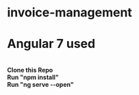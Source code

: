 # invoice-management
<h1>Angular 7 used</h1><br>
<b>Clone this Repo</b><br>
<b>Run "npm install"</b><br>
  <b>Run "ng serve --open"</b>
